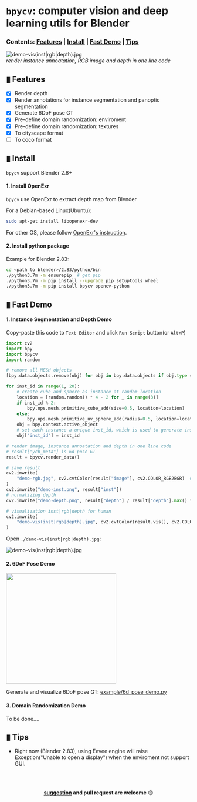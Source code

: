 # `bpycv`: computer vision and deep learning utils for Blender

### Contents: [Features](#-features) | [Install](#-install) | [Fast Demo](#-fast-demo) | [Tips](#-tips) 

![demo-vis(inst|rgb|depth).jpg](doc/img/demo-vis(inst|rgb|depth).jpg)    
*render instance annoatation, RGB image and depth in one line code*

## ▮ Features
 - [x] Render depth
 - [x] Render annotations for instance segmentation and panoptic segmentation 
 - [x] Generate 6DoF pose GT
 - [x] Pre-define domain randomization: enviroment
 - [x] Pre-define domain randomization: textures
 - [x] To cityscape format
 - [ ] To coco format

## ▮ Install
`bpycv` support Blender 2.8+

#### 1. Install OpenExr
`bpycv` use OpenExr to extract depth map from Blender

For a Debian-based Linux(Ubuntu):
```bash
sudo apt-get install libopenexr-dev
```

For other OS, please follow [OpenExr's instruction](https://excamera.com/sphinx/articles-openexr.html).

#### 2. Install python package
Example for Blender 2.83:
```bash
cd <path to blender>/2.83/python/bin
./python3.7m -m ensurepip  # get pip
./python3.7m -m pip install --upgrade pip setuptools wheel
./python3.7m -m pip install bpycv opencv-python
```

## ▮ Fast Demo
#### 1. Instance Segmentation and Depth Demo
Copy-paste this code to `Text Editor` and click `Run Script` button(or `Alt+P`)
```python
import cv2
import bpy
import bpycv
import random

# remove all MESH objects
[bpy.data.objects.remove(obj) for obj in bpy.data.objects if obj.type == "MESH"]

for inst_id in range(1, 20):
    # create cube and sphere as instance at random location
    location = [random.random() * 4 - 2 for _ in range(3)]
    if inst_id % 2:
        bpy.ops.mesh.primitive_cube_add(size=0.5, location=location)
    else:
        bpy.ops.mesh.primitive_uv_sphere_add(radius=0.5, location=location)
    obj = bpy.context.active_object
    # set each instance a unique inst_id, which is used to generate instance annotation.
    obj["inst_id"] = inst_id

# render image, instance annoatation and depth in one line code
# result["ycb_meta"] is 6d pose GT
result = bpycv.render_data()

# save result
cv2.imwrite(
    "demo-rgb.jpg", cv2.cvtColor(result["image"], cv2.COLOR_RGB2BGR)  # cover RGB to BGR
)
cv2.imwrite("demo-inst.png", result["inst"])
# normalizing depth
cv2.imwrite("demo-depth.png", result["depth"] / result["depth"].max() * 255)

# visualization inst|rgb|depth for human
cv2.imwrite(
    "demo-vis(inst|rgb|depth).jpg", cv2.cvtColor(result.vis(), cv2.COLOR_RGB2BGR)
)
```
Open `./demo-vis(inst|rgb|depth).jpg`:   

![demo-vis(inst|rgb|depth).jpg](doc/img/demo-vis(inst|rgb|depth).jpg)


#### 2. 6DoF Pose Demo
<img src="https://user-images.githubusercontent.com/10448025/74708759-5e3ee000-5258-11ea-8849-0174c34d507c.png" style="width:300px">

Generate and visualize 6DoF pose GT: [example/6d_pose_demo.py](example/6d_pose_demo.py)


#### 3. Domain Randomization Demo

To be done....

## ▮ Tips
 * Right now (Blender 2.83), using Eevee engine will raise Exception("Unable to open a display") when the enviroment not support GUI.

<br>
<br>
<div align="center">

**[suggestion](https://github.com/DIYer22/bpycv/issues) and pull request are welcome** 😊
</div>